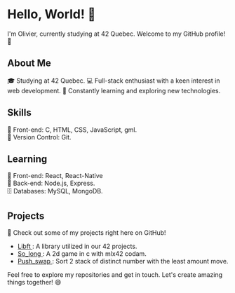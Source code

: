 # Hello, World! 👋

I'm Olivier, currently studying at 42 Quebec. Welcome to my GitHub profile! 🚀

## About Me

🎓 Studying at 42 Quebec.
💻 Full-stack enthusiast with a keen interest in web development.
🌱 Constantly learning and exploring new technologies.

## Skills

🔧 Front-end: C, HTML, CSS, JavaScript, gml.\
🚀 Version Control: Git.

## Learning
🔧 Front-end: React, React-Native\
🔨 Back-end: Node.js, Express.\
🗄️ Databases: MySQL, MongoDB.

## Projects

🌟 Check out some of my projects right here on GitHub!
- [Libft ](https://github.com/axhar005/libft): A library utilized in our 42 projects.
- [So_long ](https://github.com/axhar005/so_long): A 2d game in c with mlx42 codam.
- [Push_swap ](https://github.com/axhar005/push_swap): Sort 2 stack of distinct number with the least amount move.

<!--
## Connect
📫 Let's connect and collaborate:
- LinkedIn: [Your LinkedIn Profile](link-to-linkedin)
- Email: your.email@example.com -->

Feel free to explore my repositories and get in touch. Let's create amazing things together! 😄
